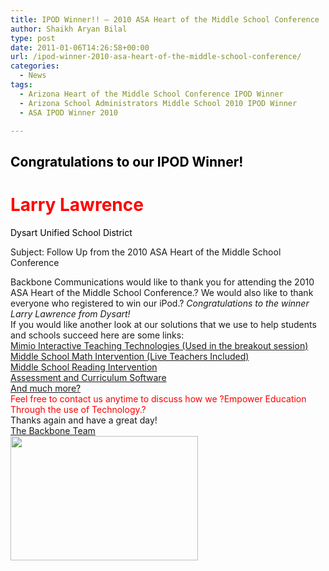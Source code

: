 ```yaml
---
title: IPOD Winner!! – 2010 ASA Heart of the Middle School Conference
author: Shaikh Aryan Bilal
type: post
date: 2011-01-06T14:26:58+00:00
url: /ipod-winner-2010-asa-heart-of-the-middle-school-conference/
categories:
  - News
tags:
  - Arizona Heart of the Middle School Conference IPOD Winner
  - Arizona School Administrators Middle School 2010 IPOD Winner
  - ASA IPOD Winner 2010

---
```

## <span style="color: #000000;">Congratulations to our IPOD Winner!</span>

<!-- p.p1 {margin: 0.0px 0.0px 0.0px 0.0px; font: 15.0px Calibri} -->

# <span style="color: #ff0000;">Larry Lawrence</span>

<span style="color: #000000;">Dysart Unified School District</span>  
<!-- p.p1 {margin: 0.0px 0.0px 0.0px 0.0px; font: 15.0px Calibri} p.p2 {margin: 0.0px 0.0px 0.0px 0.0px; font: 15.0px Calibri; color: #001dfd} span.s1 {text-decoration: underline} -->Subject: Follow Up from the 2010 ASA Heart of the Middle School Conference

  
Backbone Communications would like to thank you for attending the 2010 ASA Heart of the Middle School Conference.? We would also like to thank everyone who registered to win our iPod.? _Congratulations to the winner Larry Lawrence from Dysart!_  
If you would like another look at our solutions that we use to help students and schools succeed here are some links:  
<a href="http://www.mimio.com" target="_blank" rel="noopener">Mimio Interactive Teaching Technologies (Used in the breakout session)</a>  
<a href="http://apangea.com/" target="_blank" rel="noopener">Middle School Math Intervention (Live Teachers Included)</a>  
<a href="http://www.readinghorizons.com" target="_blank" rel="noopener">Middle School Reading Intervention</a>  
<a href="http://www.amered.com" target="_blank" rel="noopener">Assessment and Curriculum Software</a>  
[And much more?][1]  
<span style="color: #ff0000;">Feel free to contact us anytime to discuss how we ?Empower Education Through the use of Technology.?</span>  
Thanks again and have a great day!  
<a href="http://www.backbonecommunications.com/contact-us/" target="_blank" rel="noopener">The Backbone Team</a>  
[<img loading="lazy" class="aligncenter size-medium wp-image-3298" title="BBC Team Website2" src="http://www.backbonecommunications.com/wp-content/uploads/BBC-Team-Website21-300x199.jpg" alt="" width="300" height="199" />][2]

 [1]: http://www.backbonecommunications.com/
 [2]: http://www.backbonecommunications.com/contact-us